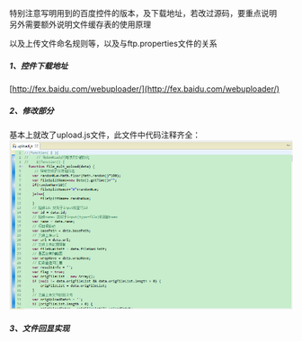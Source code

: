 特别注意写明用到的百度控件的版本，及下载地址，若改过源码，要重点说明  
另外需要额外说明文件缓存表的使用原理

以及上传文件命名规则等，以及与ftp.properties文件的关系

##### 1、控件下载地址

[http://fex.baidu.com/webuploader/](http://fex.baidu.com/webuploader/)

##### 2、修改部分

基本上就改了upload.js文件，此文件中代码注释齐全：![](/assets/WebUploader1.png)

##### 3、文件回显实现

##### 



